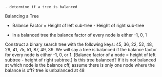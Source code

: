     - determine if a tree is balanced



Balancing a Tree

* Balance Factor = Height of left sub-tree - Height of right sub-tree

* In a balanced tree the balance factor of every node is either -1, 0, 1

Construct a binary search tree with the following keys: 45, 36, 22, 52, 48, 29, 41, 75, 51, 87, 49, 39. We will say a tree is balanced if the balance factor for every node is either -1, 0, or 1. [Balance factor of a node = height of left subtree - height of right subtree.] Is this tree balanced? If it is not balanced at which node is the balance off, assume there is only one node where the balance is off?
  tree is unbalanced at 48 